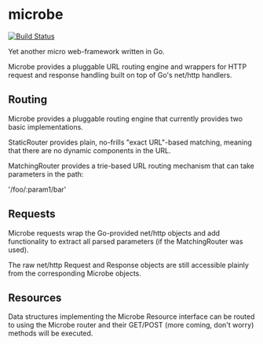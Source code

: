 microbe
=======

[![Build Status](https://travis-ci.org/jpgneves/microbe.png)](https://travis-ci.org/jpgneves/microbe)

Yet another micro web-framework written in Go.

Microbe provides a pluggable URL routing engine and wrappers for HTTP request
and response handling built on top of Go's net/http handlers.

Routing
-------

Microbe provides a pluggable routing engine that currently provides two
basic implementations.

StaticRouter provides plain, no-frills "exact URL"-based matching, meaning
that there are no dynamic components in the URL.

MatchingRouter provides a trie-based URL routing mechanism that can take
parameters in the path:

'/foo/:param1/bar'

Requests
--------

Microbe requests wrap the Go-provided net/http objects and add functionality
to extract all parsed parameters (if the MatchingRouter was used).

The raw net/http Request and Response objects are still accessible plainly
from the corresponding Microbe objects.

Resources
---------

Data structures implementing the Microbe Resource interface can be routed to
using the Microbe router and their GET/POST (more coming, don't worry) methods
will be executed.
